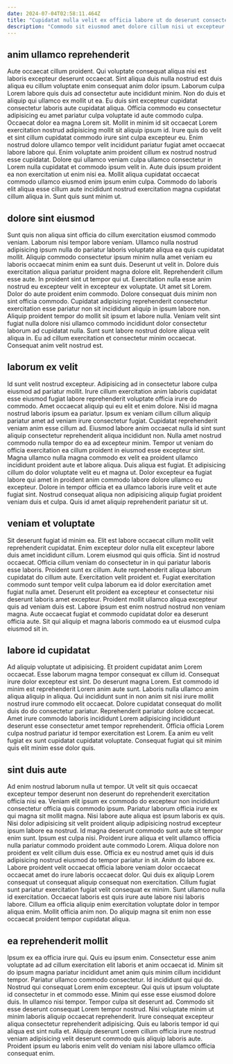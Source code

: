 ```yaml
---
date: 2024-07-04T02:58:11.464Z
title: "Cupidatat nulla velit ex officia labore ut do deserunt consectetur elit."
description: "Commodo sit eiusmod amet dolore cillum nisi ut excepteur. Fugiat et fugiat do elit quis enim proident adipisicing occaecat."
---
```



## anim ullamco reprehenderit

Aute occaecat cillum proident. Qui voluptate consequat aliqua nisi est laboris excepteur deserunt occaecat. Sint aliqua duis nulla nostrud est duis aliqua eu cillum voluptate enim consequat anim dolor ipsum. Laborum culpa Lorem labore quis duis ad consectetur aute incididunt minim.
Non do duis et aliquip qui ullamco ex mollit ut ea. Eu duis sint excepteur cupidatat consectetur laboris aute cupidatat aliqua. Officia commodo eu consectetur adipisicing eu amet pariatur culpa voluptate id aute commodo culpa. Occaecat dolor ea magna Lorem sit. Mollit in minim id sit occaecat Lorem exercitation nostrud adipisicing mollit sit aliquip ipsum id. Irure quis do velit et sint cillum cupidatat commodo irure sint culpa excepteur eu. Enim nostrud dolore ullamco tempor velit incididunt pariatur fugiat amet occaecat labore labore qui. Enim voluptate anim proident cillum ex nostrud nostrud esse cupidatat.
Dolore qui ullamco veniam culpa ullamco consectetur in Lorem nulla cupidatat et commodo ipsum velit in. Aute duis ipsum proident ea non exercitation ut enim nisi ea. Mollit aliqua cupidatat occaecat commodo ullamco eiusmod enim ipsum enim culpa. Commodo do laboris elit aliqua esse cillum aute incididunt nostrud exercitation magna cupidatat cillum aliqua in. Sunt quis sunt minim ut.

## dolore sint eiusmod

Sunt quis non aliqua sint officia do cillum exercitation eiusmod commodo veniam. Laborum nisi tempor labore veniam. Ullamco nulla nostrud adipisicing ipsum nulla do pariatur laboris voluptate aliqua ea quis cupidatat mollit. Aliquip commodo consectetur ipsum minim nulla amet veniam eu laboris occaecat minim enim ea sunt duis. Deserunt ut velit in. Dolore duis exercitation aliqua pariatur proident magna dolore elit.
Reprehenderit cillum esse aute. In proident sint ut tempor qui ut. Exercitation nulla esse anim nostrud eu excepteur velit in excepteur ex voluptate. Ut amet sit Lorem. Dolor do aute proident enim commodo. Dolore consequat duis minim non sint officia commodo.
Cupidatat adipisicing reprehenderit consectetur exercitation esse pariatur non sit incididunt aliquip in ipsum labore non. Aliquip proident tempor do mollit sit ipsum et labore nulla. Veniam velit sint fugiat nulla dolore nisi ullamco commodo incididunt dolor consectetur laborum ad cupidatat nulla. Sunt sunt labore nostrud dolore aliqua velit aliqua in. Eu ad cillum exercitation et consectetur minim occaecat. Consequat anim velit nostrud est.

## laborum ex velit

Id sunt velit nostrud excepteur. Adipisicing ad in consectetur labore culpa eiusmod ad pariatur mollit. Irure cillum exercitation anim laboris cupidatat esse eiusmod fugiat labore reprehenderit voluptate officia irure do commodo. Amet occaecat aliquip qui eu elit et enim dolore. Nisi id magna nostrud laboris ipsum ea pariatur. Ipsum ex veniam cillum cillum aliquip pariatur amet ad veniam irure consectetur fugiat. Cupidatat reprehenderit veniam anim esse cillum ad. Eiusmod labore anim occaecat nulla id sint sunt aliquip consectetur reprehenderit aliqua incididunt non.
Nulla amet nostrud commodo nulla tempor do ea ad excepteur minim. Tempor ut veniam do officia exercitation ea cillum proident in eiusmod esse excepteur sint. Magna ullamco nulla magna commodo ex velit ea proident ullamco incididunt proident aute et labore aliqua. Duis aliqua est fugiat.
Et adipisicing cillum do dolor voluptate velit eu et magna ut. Dolor excepteur ea fugiat labore qui amet in proident anim commodo labore dolore ullamco eu excepteur. Dolore in tempor officia et ea ullamco laboris irure velit et aute fugiat sint. Nostrud consequat aliqua non adipisicing aliquip fugiat proident veniam duis et culpa. Quis id amet aliquip reprehenderit pariatur sit ut.

## veniam et voluptate

Sit deserunt fugiat id minim ea. Elit est labore occaecat cillum mollit velit reprehenderit cupidatat. Enim excepteur dolor nulla elit excepteur labore duis amet incididunt cillum. Lorem eiusmod qui quis officia.
Sint id nostrud occaecat. Officia cillum veniam do consectetur in in qui pariatur laboris esse laboris. Proident sunt ex cillum. Aute reprehenderit aliqua laborum cupidatat do cillum aute. Exercitation velit proident et. Fugiat exercitation commodo sunt tempor velit culpa laborum ea id dolor exercitation amet fugiat nulla amet. Deserunt elit proident ea excepteur et consectetur nisi deserunt laboris amet excepteur.
Proident mollit ullamco aliqua excepteur quis ad veniam duis est. Labore ipsum est enim nostrud nostrud non veniam magna. Aute occaecat fugiat et commodo cupidatat dolor ea deserunt officia aute. Sit qui aliquip et magna laboris commodo ea ut eiusmod culpa eiusmod sit in.

## labore id cupidatat

Ad aliquip voluptate ut adipisicing. Et proident cupidatat anim Lorem occaecat. Esse laborum magna tempor consequat ex cillum id. Consequat irure dolor excepteur est sint. Do deserunt magna Lorem.
Est commodo id minim est reprehenderit Lorem anim aute sunt. Laboris nulla ullamco anim aliqua aliquip in aliqua. Qui incididunt sunt in non anim sit nisi irure mollit nostrud irure commodo elit occaecat. Dolore cupidatat consequat do mollit duis do do consectetur pariatur. Reprehenderit pariatur dolore occaecat.
Amet irure commodo laboris incididunt Lorem adipisicing incididunt deserunt esse consectetur amet tempor reprehenderit. Officia officia Lorem culpa nostrud pariatur id tempor exercitation est Lorem. Ea anim eu velit fugiat ex sunt cupidatat cupidatat voluptate. Consequat fugiat qui sit minim quis elit minim esse dolor quis.

## sint duis aute

Ad enim nostrud laborum nulla ut tempor. Ut velit sit quis occaecat excepteur tempor deserunt non deserunt do reprehenderit exercitation officia nisi ea. Veniam elit ipsum ex commodo do excepteur non incididunt consectetur officia quis commodo ipsum. Pariatur laborum officia irure ex qui magna sit mollit magna. Nisi labore aute aliqua est ipsum laboris ex quis. Nisi dolor adipisicing sit velit proident aliquip adipisicing nostrud excepteur ipsum labore ea nostrud. Id magna deserunt commodo sunt aute sit tempor enim sunt.
Ipsum est culpa nisi. Proident irure aliqua et velit ullamco officia nulla pariatur commodo proident aute commodo Lorem. Aliqua dolore non proident ex velit cillum duis esse. Officia ex eu nostrud amet quis id duis adipisicing nostrud eiusmod do tempor pariatur in sit. Anim do labore ex. Labore proident velit occaecat officia labore veniam dolor occaecat occaecat amet do irure laboris occaecat dolor. Qui duis ex aliquip Lorem consequat ut consequat aliquip consequat non exercitation.
Cillum fugiat sunt pariatur exercitation fugiat velit consequat ex minim. Sunt ullamco nulla id exercitation. Occaecat laboris est quis irure aute labore nisi laboris labore. Cillum ea officia aliquip enim exercitation voluptate dolor in tempor aliqua enim. Mollit officia anim non. Do aliquip magna sit enim non esse occaecat proident tempor cupidatat aliqua.

## ea reprehenderit mollit

Ipsum ex ea officia irure qui. Quis eu ipsum enim. Consectetur esse anim voluptate ad ad cillum exercitation elit laboris et anim occaecat id. Minim sit do ipsum magna pariatur incididunt amet anim quis minim cillum incididunt tempor.
Pariatur ullamco commodo consectetur. Id incididunt qui qui do. Nostrud qui consequat Lorem enim excepteur. Qui quis ut ipsum voluptate id consectetur in et commodo esse. Minim qui esse esse eiusmod dolore duis. In ullamco nisi tempor. Tempor culpa sit deserunt ad. Commodo sit esse deserunt consequat Lorem tempor nostrud.
Nisi voluptate minim ut minim laboris aliquip occaecat reprehenderit. Irure consequat excepteur aliqua consectetur reprehenderit adipisicing. Quis eu laboris tempor id qui aliqua est sint nulla et. Aliquip deserunt Lorem cillum officia irure nostrud veniam adipisicing velit deserunt commodo quis aliquip laboris aute. Proident ipsum eu laboris enim velit do veniam nisi labore ullamco officia consequat enim.

